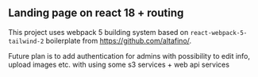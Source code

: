 ## Landing page on react 18 + routing
This project uses webpack 5 building system based on `react-webpack-5-tailwind-2` boilerplate from https://github.com/altafino/. 

Future plan is to add authentication for admins with possibility to edit info, upload images etc.
with using some s3 services + web api services